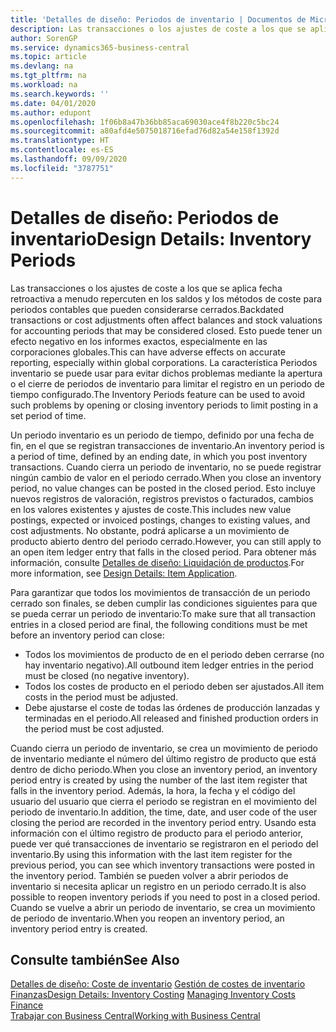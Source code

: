 ```yaml
---
title: 'Detalles de diseño: Periodos de inventario | Documentos de Microsoft'
description: Las transacciones o los ajustes de coste a los que se aplica fecha retroactiva a menudo repercuten en los saldos y los métodos de coste para periodos contables que pueden considerarse cerrados. Esto puede tener un efecto negativo en los informes exactos, especialmente en las corporaciones globales. La característica Periodos inventario se puede usar para evitar dichos problemas mediante la apertura o el cierre de periodos de inventario para limitar el registro en un periodo de tiempo configurado.
author: SorenGP
ms.service: dynamics365-business-central
ms.topic: article
ms.devlang: na
ms.tgt_pltfrm: na
ms.workload: na
ms.search.keywords: ''
ms.date: 04/01/2020
ms.author: edupont
ms.openlocfilehash: 1f06b8a47b36bb85aca69030ace4f8b220c5bc24
ms.sourcegitcommit: a80afd4e5075018716efad76d82a54e158f1392d
ms.translationtype: HT
ms.contentlocale: es-ES
ms.lasthandoff: 09/09/2020
ms.locfileid: "3787751"
---
```

# <a name="design-details-inventory-periods"></a><span data-ttu-id="c9823-105">Detalles de diseño: Periodos de inventario</span><span class="sxs-lookup"><span data-stu-id="c9823-105">Design Details: Inventory Periods</span></span>
<span data-ttu-id="c9823-106">Las transacciones o los ajustes de coste a los que se aplica fecha retroactiva a menudo repercuten en los saldos y los métodos de coste para periodos contables que pueden considerarse cerrados.</span><span class="sxs-lookup"><span data-stu-id="c9823-106">Backdated transactions or cost adjustments often affect balances and stock valuations for accounting periods that may be considered closed.</span></span> <span data-ttu-id="c9823-107">Esto puede tener un efecto negativo en los informes exactos, especialmente en las corporaciones globales.</span><span class="sxs-lookup"><span data-stu-id="c9823-107">This can have adverse effects on accurate reporting, especially within global corporations.</span></span> <span data-ttu-id="c9823-108">La característica Periodos inventario se puede usar para evitar dichos problemas mediante la apertura o el cierre de periodos de inventario para limitar el registro en un periodo de tiempo configurado.</span><span class="sxs-lookup"><span data-stu-id="c9823-108">The Inventory Periods feature can be used to avoid such problems by opening or closing inventory periods to limit posting in a set period of time.</span></span>  

 <span data-ttu-id="c9823-109">Un periodo inventario es un periodo de tiempo, definido por una fecha de fin, en el que se registran transacciones de inventario.</span><span class="sxs-lookup"><span data-stu-id="c9823-109">An inventory period is a period of time, defined by an ending date, in which you post inventory transactions.</span></span> <span data-ttu-id="c9823-110">Cuando cierra un periodo de inventario, no se puede registrar ningún cambio de valor en el periodo cerrado.</span><span class="sxs-lookup"><span data-stu-id="c9823-110">When you close an inventory period, no value changes can be posted in the closed period.</span></span> <span data-ttu-id="c9823-111">Esto incluye nuevos registros de valoración, registros previstos o facturados, cambios en los valores existentes y ajustes de coste.</span><span class="sxs-lookup"><span data-stu-id="c9823-111">This includes new value postings, expected or invoiced postings, changes to existing values, and cost adjustments.</span></span> <span data-ttu-id="c9823-112">No obstante, podrá aplicarse a un movimiento de producto abierto dentro del periodo cerrado.</span><span class="sxs-lookup"><span data-stu-id="c9823-112">However, you can still apply to an open item ledger entry that falls in the closed period.</span></span> <span data-ttu-id="c9823-113">Para obtener más información, consulte [Detalles de diseño: Liquidación de productos](design-details-item-application.md).</span><span class="sxs-lookup"><span data-stu-id="c9823-113">For more information, see [Design Details: Item Application](design-details-item-application.md).</span></span>  

 <span data-ttu-id="c9823-114">Para garantizar que todos los movimientos de transacción de un periodo cerrado son finales, se deben cumplir las condiciones siguientes para que se pueda cerrar un periodo de inventario:</span><span class="sxs-lookup"><span data-stu-id="c9823-114">To make sure that all transaction entries in a closed period are final, the following conditions must be met before an inventory period can close:</span></span>  

-   <span data-ttu-id="c9823-115">Todos los movimientos de producto de en el periodo deben cerrarse (no hay inventario negativo).</span><span class="sxs-lookup"><span data-stu-id="c9823-115">All outbound item ledger entries in the period must be closed (no negative inventory).</span></span>  
-   <span data-ttu-id="c9823-116">Todos los costes de producto en el periodo deben ser ajustados.</span><span class="sxs-lookup"><span data-stu-id="c9823-116">All item costs in the period must be adjusted.</span></span>  
-   <span data-ttu-id="c9823-117">Debe ajustarse el coste de todas las órdenes de producción lanzadas y terminadas en el periodo.</span><span class="sxs-lookup"><span data-stu-id="c9823-117">All released and finished production orders in the period must be cost adjusted.</span></span>  

 <span data-ttu-id="c9823-118">Cuando cierra un periodo de inventario, se crea un movimiento de periodo de inventario mediante el número del último registro de producto que está dentro de dicho periodo.</span><span class="sxs-lookup"><span data-stu-id="c9823-118">When you close an inventory period, an inventory period entry is created by using the number of the last item register that falls in the inventory period.</span></span> <span data-ttu-id="c9823-119">Además, la hora, la fecha y el código del usuario del usuario que cierra el periodo se registran en el movimiento del periodo de inventario.</span><span class="sxs-lookup"><span data-stu-id="c9823-119">In addition, the time, date, and user code of the user closing the period are recorded in the inventory period entry.</span></span> <span data-ttu-id="c9823-120">Usando esta información con el último registro de producto para el periodo anterior, puede ver qué transacciones de inventario se registraron en el periodo del inventario.</span><span class="sxs-lookup"><span data-stu-id="c9823-120">By using this information with the last item register for the previous period, you can see which inventory transactions were posted in the inventory period.</span></span> <span data-ttu-id="c9823-121">También se pueden volver a abrir periodos de inventario si necesita aplicar un registro en un periodo cerrado.</span><span class="sxs-lookup"><span data-stu-id="c9823-121">It is also possible to reopen inventory periods if you need to post in a closed period.</span></span> <span data-ttu-id="c9823-122">Cuando se vuelve a abrir un periodo de inventario, se crea un movimiento de periodo de inventario.</span><span class="sxs-lookup"><span data-stu-id="c9823-122">When you reopen an inventory period, an inventory period entry is created.</span></span>  

## <a name="see-also"></a><span data-ttu-id="c9823-123">Consulte también</span><span class="sxs-lookup"><span data-stu-id="c9823-123">See Also</span></span>  
 <span data-ttu-id="c9823-124">[Detalles de diseño: Coste de inventario](design-details-inventory-costing.md) [Gestión de costes de inventario](finance-manage-inventory-costs.md) [Finanzas](finance.md)</span><span class="sxs-lookup"><span data-stu-id="c9823-124">[Design Details: Inventory Costing](design-details-inventory-costing.md) [Managing Inventory Costs](finance-manage-inventory-costs.md) [Finance](finance.md)</span></span>  
 [<span data-ttu-id="c9823-125">Trabajar con Business Central</span><span class="sxs-lookup"><span data-stu-id="c9823-125">Working with Business Central</span></span>](ui-work-product.md)

